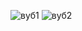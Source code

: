 ![вуб1](https://github.com/KayChicken/AdvupWebsite/assets/105989236/a10fee4e-26c6-4398-a0d9-4148708fb9b0)
![вуб2](https://github.com/KayChicken/AdvupWebsite/assets/105989236/5e1936d6-c9ea-498b-a494-2253f0dc0965)
